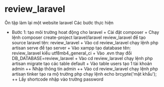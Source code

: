 # review_laravel
Ôn tập làm lại một website laravel
Các bước thực hiện 
- Bước 1: tạo môi trường hoat động cho laravel
        + Cài đặt composer
        + Chạy lệnh composer create-project laravel/laravel review_laravel để tạo source laravel tên: review_laravel
        + Vào cd review_laravel chạy lệnh php artisan serve để tạo server 
        + Vào xampp tạo database tên: review_laravel kiểu utf8mb4_general_ci
        + Vào .evn thay đổi DB_DATABASE=review_laravel
        + Vào cd review_laravel chạy lệnh php artisan migrate tạo các table default
        + Vào table users tạo 1 tài khoản admin
          ++ Nhập thông tin admin
          ++ Vào cd review_laravel chạy lệnh php artisan tinker tạo ra mộ trường php chạy lệnh echo brcypte('mật khẩu');
          ++ Lấy shortcode nhập vào trường password
